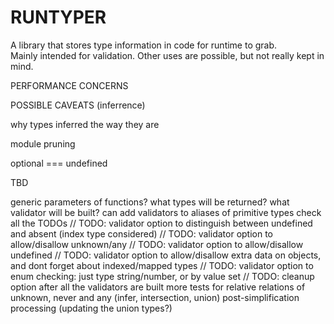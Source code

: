 # RUNTYPER

A library that stores type information in code for runtime to grab.  
Mainly intended for validation. Other uses are possible, but not really kept in mind.  

PERFORMANCE CONCERNS

POSSIBLE CAVEATS (inferrence)

why types inferred the way they are

module pruning

optional === undefined

TBD

generic parameters of functions? what types will be returned? what validator will be built?
can add validators to aliases of primitive types
check all the TODOs
// TODO: validator option to distinguish between undefined and absent (index type considered)
// TODO: validator option to allow/disallow unknown/any
// TODO: validator option to allow/disallow undefined
// TODO: validator option to allow/disallow extra data on objects, and dont forget about indexed/mapped types
// TODO: validator option to enum checking: just type string/number, or by value set
// TODO: cleanup option after all the validators are built
more tests for relative relations of unknown, never and any (infer, intersection, union)
post-simplification processing (updating the union types?)

